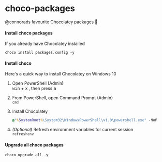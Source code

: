 # choco-packages
@connorads favourite Chocolatey packages 🍫

#### Install choco packages

If you already have Chocolatey installed

`choco install packages.config -y`

#### Install choco

Here's a quick way to install Chocolatey on Windows 10

1.  Open PowerShell (Admin)  
   <kbd>win</kbd> + <kbd>x</kbd> , then press <kbd>a</kbd>

2. From PowerShell, open Command Prompt (Admin)  
   `cmd`

3. Install Chocolatey  

   ~~~~bat
   @"%SystemRoot%\System32\WindowsPowerShell\v1.0\powershell.exe" -NoProfile -InputFormat None -ExecutionPolicy Bypass -Command "iex ((New-Object System.Net.WebClient).DownloadString('https://chocolatey.org/install.ps1'))" && SET "PATH=%PATH%;%ALLUSERSPROFILE%\chocolatey\bin"
   ~~~~

4. *(Optional)* Refresh environment variables for current session  
   `refreshenv`

#### Upgrade all choco packages

`choco upgrade all -y`
